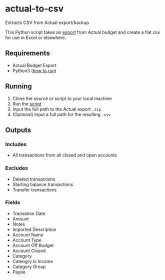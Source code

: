 # actual-to-csv

Extracts CSV from Actual export/backup

This Python script takes an [export](https://actualbudget.github.io/docs/Getting-Started/using-actual/settings#export) from Actual budget and create a flat csv for use in Excel or elsewhere.

## Requirements

- Actual Budget Export
- Python3 ([how to run](https://realpython.com/run-python-scripts/))

## Running

1. Clone the source or script to your local machine
2. Run the [script](/src/main.py)
3. Input the full path to the Actual export `.zip`
4. (Optional) Input a full path for the resulting `.csv`

## Outputs

### Includes

- All transactions from all closed and open accounts

### Excludes

- Deleted transactions
- Starting balance transactions
- Transfer transactions

### Fields

- Transation Date
- Amount
- Notes
- Imported Description
- Account Name
- Account Type
- Account Off Budget
- Account Closed
- Category
- Cateogry Is Income
- Category Group
- Payee

